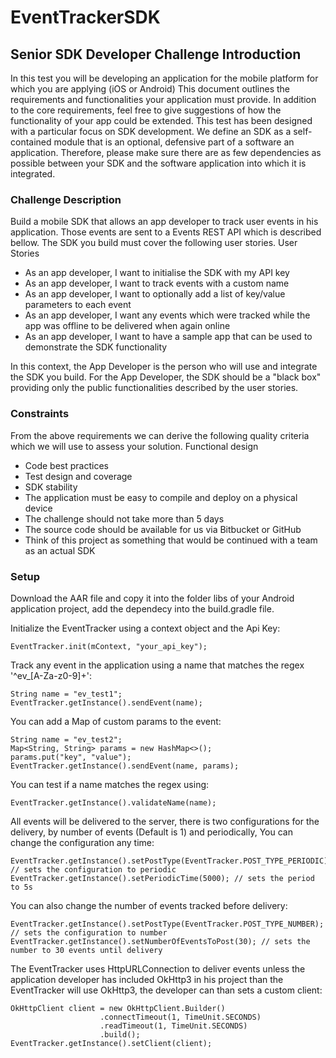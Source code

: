 # EventTrackerSDK

## Senior SDK Developer Challenge Introduction

In this test you will be developing an application for the mobile platform for which you are applying (iOS or Android) This document outlines the requirements and functionalities your application must provide. In addition to the core requirements, feel free to give suggestions of how the functionality of your app could be extended. This test has been designed with a particular focus on SDK development. We define an SDK as a self- contained module that is an optional, defensive part of a software an application. Therefore, please make sure there are as few dependencies as possible between your SDK and the software application into which it is integrated.

### Challenge Description

Build a mobile SDK that allows an app developer to track user events in his application. Those events are sent to a Events REST API which is described bellow. The SDK you build must cover the following user stories. User Stories

 * As an app developer, I want to initialise the SDK with my API key
 * As an app developer, I want to track events with a custom name
 * As an app developer, I want to optionally add a list of key/value parameters to each event
 * As an app developer, I want any events which were tracked while the app was offline to be delivered when again online
 * As an app developer, I want to have a sample app that can be used to demonstrate the SDK functionality
       
In this context, the App Developer is the person who will use and integrate the SDK you build. For the App Developer, the SDK should be a "black box" providing only the public functionalities described by the user stories.

### Constraints

From the above requirements we can derive the following quality criteria which we will use to assess your solution.
Functional design

 * Code best practices
 * Test design and coverage
 * SDK stability
 * The application must be easy to compile and deploy on a physical device
 * The challenge should not take more than 5 days
 * The source code should be available for us via Bitbucket or GitHub
 * Think of this project as something that would be continued with a team as an actual SDK
 
 ### Setup
 
Download the AAR file and copy it into the folder libs of your Android application project, add the dependecy into the build.gradle file.
 
Initialize the EventTracker using a context object and the Api Key:
     
    EventTracker.init(mContext, "your_api_key");
     
Track any event in the application using a name that matches the regex \'^ev_[A-Za-z0-9]+\':
    
    String name = "ev_test1";
    EventTracker.getInstance().sendEvent(name);

You can add a Map of custom params to the event:
    
    String name = "ev_test2";
    Map<String, String> params = new HashMap<>();
    params.put("key", "value");
    EventTracker.getInstance().sendEvent(name, params);

You can test if a name matches the regex using:

    EventTracker.getInstance().validateName(name);

All events will be delivered to the server, there is two configurations for the delivery, by number of events (Default is 1) and periodically, You can change the configuration any time:

    EventTracker.getInstance().setPostType(EventTracker.POST_TYPE_PERIODIC); // sets the configuration to periodic
    EventTracker.getInstance().setPeriodicTime(5000); // sets the period to 5s

You can also change the number of events tracked before delivery:

    EventTracker.getInstance().setPostType(EventTracker.POST_TYPE_NUMBER); // sets the configuration to number
    EventTracker.getInstance().setNumberOfEventsToPost(30); // sets the number to 30 events until delivery

The EventTracker uses HttpURLConnection to deliver events unless the application developer has included OkHttp3 in his project than the EventTracker will use OkHttp3, the developer can than sets a custom client:

    OkHttpClient client = new OkHttpClient.Builder()
                        .connectTimeout(1, TimeUnit.SECONDS)
                        .readTimeout(1, TimeUnit.SECONDS)
                        .build();
    EventTracker.getInstance().setClient(client);
 

